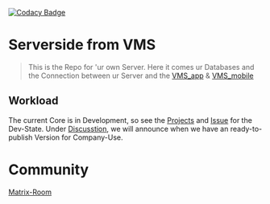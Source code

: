 [![Codacy Badge](https://app.codacy.com/project/badge/Grade/7d2833b0c6064b7298050edf31a9b382)](https://app.codacy.com/gh/VMS-Project/VMS_Core/dashboard?utm_source=gh&utm_medium=referral&utm_content=&utm_campaign=Badge_grade)

# Serverside from VMS
> This is the Repo for 'ur own Server. Here it comes ur Databases and the Connection between ur Server and the [VMS_app](https://github.com/VMS-Project/VMS_App) & [VMS_mobile](https://github.com/VMS-Project/VMS_mobile)


## Workload
The current Core is in Development, so see the [Projects](https://github.com/VMS-Project/VMS_Core/projects) and [Issue](https://github.com/VMS-Project/VMS_Core/issues) for the Dev-State.
Under [Discusstion](https://github.com/orgs/VMS-Project/discussions), we will announce when we have an ready-to-publish Version for Company-Use.

# Community
[Matrix-Room](https://matrix.to/#/#VMS_projects:tchncs.de)
